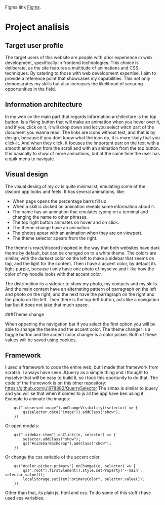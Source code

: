 Figma link [Figma](https://www.figma.com/file/6tSPyoCh2MNAHBG4IOT4ns/Figma-basics?type=design&node-id=1669%3A162202&mode=design&t=hVjjyhXmL5xLWfUw-1).

# Project analisis

## Target user profile

The target users of this website are people with prior experience in web development, specifically in frontend technologies. This choice is deliberate, as the site features a multitude of animations and CSS techniques. By catering to those with web development expertise, I aim to provide a reference point that showcases my capabilities. This not only demonstrates my skills but also increases the likelihood of securing opportunities in the field.


## Information architecture

In my web cv the main part that regards information architecture is the top button. Is a flying button that will make an animation when you hover over it, and if you click on it, it will drop down and let you select witch part of the document you wanna read. The links are icons without text, and that is by design, because if you dont know what the icon do, it is more likely that you click-it. And when they click, it focuses the important part on the text with a smooth animation from the scroll and with an animation from the top button. It is basically to show of more animations, but at the same time the user has a quik menu to navigate.

## Visual design

The visual desing of my cv is quite minimalist, emulating some of the discord app looks and feels. 
It has several animations, like: 
- When page opens the percentage barrs fill up.
- When a skill is clicked an animation reveals some information about it.
- The name has an animation that emulates typing on a terminal and changing the name to other phrases.
- The top right button animates on hover and on click.
- The theme change have an animation.
- The photos apear with an animation when they are on viewport.
- The theme selector apears from the right.

The theme is react/discord inspired in the way that both websites have dark theme by default, but can be changed on to a white theme. The colors are similar, with the darkest color on the left to make a sidebar that seems on top, and the light for the content.
Then i have a accent color, by default its light-purple, because i only have one photo of myselve and i like how the color of my hoodie looks with that accent color.

The distribuition its a sidebar to show my photo, my contacts and my skills. And the main content have an alternating pattern of parragraph on the left and photo on the right, and the next have the parragraph on the right and the photo on the left.
Then there is the top-left button, acts like a navigation bar but it does not take that much space.

###Theme change

When oppening the navigation bar if you select the first option you will be able to shange the theme and the accent color. The theme changer is a toggle button and the accent color changer is a color picker. Both of these values will be saved using cookies.

## Framework

I used a framework to code the entire web, but i made that framework from scratsh. I always have seen JQuerry as a simple thing and i thought to myselve that will be easy to build it, so i took this oportunity to do that. The code of the framework is on this other repository:
https://github.com/u1978882/QuerrySelector
The sintax is similar to jquery and you will se that when it comes to js all the app have ben using it.
Example to animate the images:

```
    qs(".observed-image").onChangeVisibility((selector) => {
        qs(selector.data("image")).addClass("show");
    })
```

Or open modals:

```
    qs(".sidebar-item").onClick((e, selector) => {
        selector.addClass("show");
        qs("#sidebarBackdrop").addClass("show");
    })
```

Or change the css variable of the accent color.
```
    qs("#color-picker-primary").onChange((e, selector) => {
        qs(":root").firstElement().style.setProperty('--main', selector.value());
        localStorage.setItem("primaryColor", selector.value());
    })
```


Other than that, its plain js, html and css. To do some of this stuff i have used css variables.
